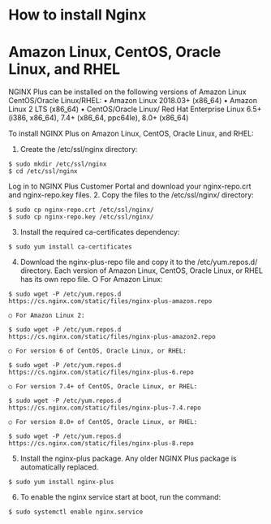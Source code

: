 # How to install Nginx

# Amazon Linux, CentOS, Oracle Linux, and RHEL 
NGINX Plus can be installed on the following versions of Amazon Linux CentOS/Oracle Linux/RHEL:
	• Amazon Linux 2018.03+ (x86_64)
	• Amazon Linux 2 LTS (x86_64)
	• CentOS/Oracle Linux/ Red Hat Enterprise Linux 6.5+ (i386, x86_64), 7.4+ (x86_64, ppc64le), 8.0+ (x86_64)

To install NGINX Plus on Amazon Linux, CentOS, Oracle Linux, and RHEL:
1. Create the /etc/ssl/nginx directory:
```
$ sudo mkdir /etc/ssl/nginx
$ cd /etc/ssl/nginx
```
Log in to NGINX Plus Customer Portal and download your nginx-repo.crt and nginx-repo.key files.
2. Copy the files to the /etc/ssl/nginx/ directory:
```
$ sudo cp nginx-repo.crt /etc/ssl/nginx/
$ sudo cp nginx-repo.key /etc/ssl/nginx/
```
3. Install the required ca-certificates dependency:
```
$ sudo yum install ca-certificates
```

4. Download the nginx-plus-repo file and copy it to the /etc/yum.repos.d/ directory. Each version of Amazon Linux, CentOS, Oracle Linux, or RHEL has its own repo file.
    ○ For Amazon Linux:
```
$ sudo wget -P /etc/yum.repos.d https://cs.nginx.com/static/files/nginx-plus-amazon.repo
```
	○ For Amazon Linux 2:
```
$ sudo wget -P /etc/yum.repos.d https://cs.nginx.com/static/files/nginx-plus-amazon2.repo
```
	○ For version 6 of CentOS, Oracle Linux, or RHEL:
```
$ sudo wget -P /etc/yum.repos.d https://cs.nginx.com/static/files/nginx-plus-6.repo
```
	○ For version 7.4+ of CentOS, Oracle Linux, or RHEL:
```
$ sudo wget -P /etc/yum.repos.d https://cs.nginx.com/static/files/nginx-plus-7.4.repo
```
	○ For version 8.0+ of CentOS, Oracle Linux, or RHEL:
```
$ sudo wget -P /etc/yum.repos.d https://cs.nginx.com/static/files/nginx-plus-8.repo
```
5. Install the nginx-plus package. Any older NGINX Plus package is automatically replaced.
```
$ sudo yum install nginx-plus
```
6. To enable the nginx service start at boot, run the command:
```
$ sudo systemctl enable nginx.service
```